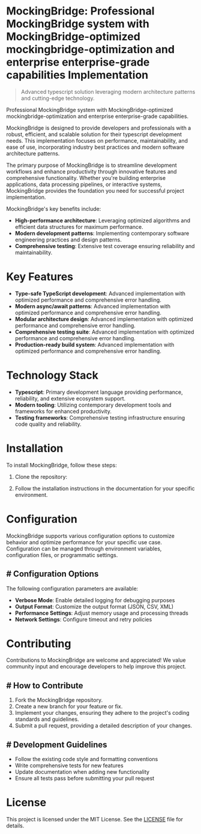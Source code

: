 <!-- fallback_MockingBridge_20250803090758_29363 -->

# MockingBridge: Professional MockingBridge system with MockingBridge-optimized mockingbridge-optimization and enterprise enterprise-grade capabilities Implementation
> Advanced typescript solution leveraging modern architecture patterns and cutting-edge technology.

Professional MockingBridge system with MockingBridge-optimized mockingbridge-optimization and enterprise enterprise-grade capabilities.

MockingBridge is designed to provide developers and professionals with a robust, efficient, and scalable solution for their typescript development needs. This implementation focuses on performance, maintainability, and ease of use, incorporating industry best practices and modern software architecture patterns.

The primary purpose of MockingBridge is to streamline development workflows and enhance productivity through innovative features and comprehensive functionality. Whether you're building enterprise applications, data processing pipelines, or interactive systems, MockingBridge provides the foundation you need for successful project implementation.

MockingBridge's key benefits include:

* **High-performance architecture**: Leveraging optimized algorithms and efficient data structures for maximum performance.
* **Modern development patterns**: Implementing contemporary software engineering practices and design patterns.
* **Comprehensive testing**: Extensive test coverage ensuring reliability and maintainability.

# Key Features

* **Type-safe TypeScript development**: Advanced implementation with optimized performance and comprehensive error handling.
* **Modern async/await patterns**: Advanced implementation with optimized performance and comprehensive error handling.
* **Modular architecture design**: Advanced implementation with optimized performance and comprehensive error handling.
* **Comprehensive testing suite**: Advanced implementation with optimized performance and comprehensive error handling.
* **Production-ready build system**: Advanced implementation with optimized performance and comprehensive error handling.

# Technology Stack

* **Typescript**: Primary development language providing performance, reliability, and extensive ecosystem support.
* **Modern tooling**: Utilizing contemporary development tools and frameworks for enhanced productivity.
* **Testing frameworks**: Comprehensive testing infrastructure ensuring code quality and reliability.

# Installation

To install MockingBridge, follow these steps:

1. Clone the repository:


2. Follow the installation instructions in the documentation for your specific environment.

# Configuration

MockingBridge supports various configuration options to customize behavior and optimize performance for your specific use case. Configuration can be managed through environment variables, configuration files, or programmatic settings.

## # Configuration Options

The following configuration parameters are available:

* **Verbose Mode**: Enable detailed logging for debugging purposes
* **Output Format**: Customize the output format (JSON, CSV, XML)
* **Performance Settings**: Adjust memory usage and processing threads
* **Network Settings**: Configure timeout and retry policies

# Contributing

Contributions to MockingBridge are welcome and appreciated! We value community input and encourage developers to help improve this project.

## # How to Contribute

1. Fork the MockingBridge repository.
2. Create a new branch for your feature or fix.
3. Implement your changes, ensuring they adhere to the project's coding standards and guidelines.
4. Submit a pull request, providing a detailed description of your changes.

## # Development Guidelines

* Follow the existing code style and formatting conventions
* Write comprehensive tests for new features
* Update documentation when adding new functionality
* Ensure all tests pass before submitting your pull request

# License

This project is licensed under the MIT License. See the [LICENSE](https://github.com/gary111868/MockingBridge/blob/main/LICENSE) file for details.

